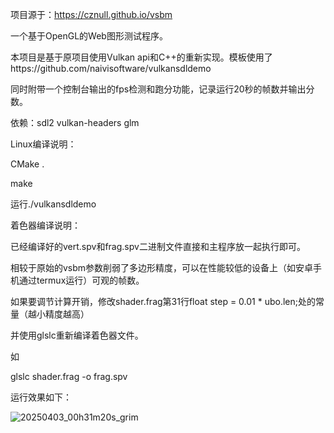 项目源于：https://cznull.github.io/vsbm

一个基于OpenGL的Web图形测试程序。

本项目是基于原项目使用Vulkan api和C++的重新实现。模板使用了https://github.com/naivisoftware/vulkansdldemo

同时附带一个控制台输出的fps检测和跑分功能，记录运行20秒的帧数并输出分数。

依赖：sdl2 vulkan-headers glm

Linux编译说明：

CMake .

make

运行./vulkansdldemo

着色器编译说明：

已经编译好的vert.spv和frag.spv二进制文件直接和主程序放一起执行即可。

相较于原始的vsbm参数削弱了多边形精度，可以在性能较低的设备上（如安卓手机通过termux运行）可观的帧数。

如果要调节计算开销，修改shader.frag第31行float step = 0.01 * ubo.len;处的常量（越小精度越高）

并使用glslc重新编译着色器文件。

如

glslc shader.frag -o frag.spv

运行效果如下：

![20250403_00h31m20s_grim](https://github.com/user-attachments/assets/e4298385-21a6-428e-9286-dcaab88cdd1f)
